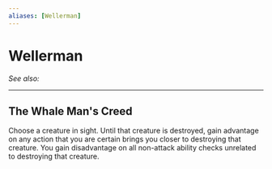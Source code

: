 ```yaml
---
aliases: [Wellerman]
---
```


# Wellerman
*See also:*
___
## The Whale Man's Creed
Choose a creature in sight. Until that creature is destroyed, gain advantage on any action that you are certain brings you closer to destroying that creature. You gain disadvantage on all non-attack ability checks unrelated to destroying that creature.